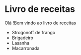 
# Livro de receitas

Olá !Bem vindo ao livro de receitas

- Strogonoff de frango
- Brigadeiro
- Lasanha
- Macarronada

